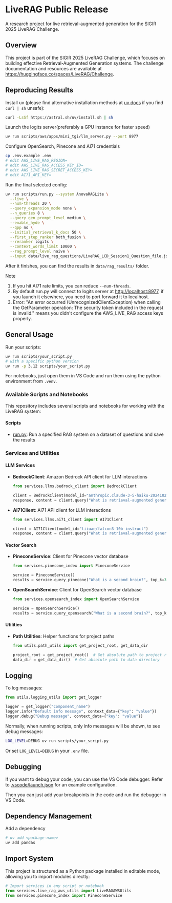 # LiveRAG Public Release

A research project for live retrieval-augmented generation for the SIGIR 2025 LiveRAG Challenge.

## Overview

This project is part of the SIGIR 2025 LiveRAG Challenge, which focuses on building effective Retrieval-Augmented Generation systems. The challenge documentation and resources are available at <https://huggingface.co/spaces/LiveRAG/Challenge>.

## Reproducing Results

Install uv (please find alternative installation methods at [uv docs](https://docs.astral.sh/uv/#installation) if you find `curl | sh` unsafe):

```bash
curl -LsSf https://astral.sh/uv/install.sh | sh
```

Launch the logits server(preferably a GPU instance for faster speed)

```bash
uv run scripts/aws/apps/mini_tgi/llm_server.py --port 8977
```

Configure OpenSearch, Pinecone and AI71 credentials

```bash
cp .env.example .env
# edit AWS_LIVE_RAG_REGION=
# edit AWS_LIVE_RAG_ACCESS_KEY_ID=
# edit AWS_LIVE_RAG_SECRET_ACCESS_KEY=
# edit AI71_API_KEY=
```

Run the final selected config:

```bash
uv run scripts/run.py --system AnovaRAGLite \
  --live \
  --num-threads 20 \
  --query_expansion_mode none \
  --n_queries 8 \
  --query_gen_prompt_level medium \
  --enable_hyde \
  --qpp no \
  --initial_retrieval_k_docs 50 \
  --first_step_ranker both_fusion \
  --reranker logits \
  --context_words_limit 10000 \
  --rag_prompt_level naive \
  --input data/live_rag_questions/LiveRAG_LCD_Session1_Question_file.jsonl
```

After it finishes, you can find the results in `data/rag_results/` folder.

Note

1. If you hit AI71 rate limits, you can reduce `--num-threads`.
2. By default run.py will connect to logits server at <http://localhost:8977>, if you launch it elsewhere, you need to port forward it to localhost.
3. Error: "An error occurred (UnrecognizedClientException) when calling the GetParameter operation: The security token included in the request is invalid." means you didn't configure the AWS_LIVE_RAG access keys properly.

## General Usage

Run your scripts:

```bash
uv run scripts/your_script.py
# with a specific python version
uv run -p 3.12 scripts/your_script.py
```

For notebooks, just open them in VS Code and run them using the python environment from `.venv`.

### Available Scripts and Notebooks

This repository includes several scripts and notebooks for working with the LiveRAG system:

#### Scripts

- [run.py](scripts/run.py): Run a specified RAG system on a dataset of questions and save the results

### Services and Utilities

#### LLM Services

- **BedrockClient**: Amazon Bedrock API client for LLM interactions

  ```python
  from services.llms.bedrock_client import BedrockClient
  
  client = BedrockClient(model_id="anthropic.claude-3-5-haiku-20241022-v1:0")
  response, content = client.query("What is retrieval-augmented generation?")
  ```

- **AI71Client**: AI71 API client for LLM interactions

  ```python
  from services.llms.ai71_client import AI71Client
  
  client = AI71Client(model_id="tiiuae/falcon3-10b-instruct")
  response, content = client.query("What is retrieval-augmented generation?")
  ```

#### Vector Search

- **PineconeService**: Client for Pinecone vector database

  ```python
  from services.pinecone_index import PineconeService
  
  service = PineconeService()
  results = service.query_pinecone("What is a second brain?", top_k=3)
  ```

- **OpenSearchService**: Client for OpenSearch vector database

  ```python
  from services.opensearch_index import OpenSearchService
  
  service = OpenSearchService()
  results = service.query_opensearch("What is a second brain?", top_k=3)
  ```

#### Utilities

- **Path Utilities**: Helper functions for project paths

  ```python
  from utils.path_utils import get_project_root, get_data_dir
  
  project_root = get_project_root()  # Get absolute path to project root
  data_dir = get_data_dir()  # Get absolute path to data directory
  ```

## Logging

To log messages:

```python
from utils.logging_utils import get_logger

logger = get_logger("component_name")
logger.info("Default info message", context_data={"key": "value"})
logger.debug("Debug message", context_data={"key": "value"})
```

Normally, when running scripts, only info messages will be shown, to see debug messages:

```bash
LOG_LEVEL=DEBUG uv run scripts/your_script.py
```

Or set `LOG_LEVEL=DEBUG` in your `.env` file.

## Debugging

If you want to debug your code, you can use the VS Code debugger. Refer to [.vscode/launch.json](.vscode/launch.json) for an example configuration.

Then you can just add your breakpoints in the code and run the debugger in VS Code.

## Dependency Management

Add a dependency

```bash
# uv add <package-name>
uv add pandas
```

## Import System

This project is structured as a Python package installed in editable mode, allowing you to import modules directly:

```python
# Import services in any script or notebook
from services.live_rag_aws_utils import LiveRAGAWSUtils
from services.pinecone_index import PineconeService
```
